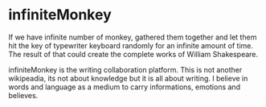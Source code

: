 infiniteMonkey
=============

If we have infinite number of monkey, gathered them together and let them hit the key of typewriter keyboard randomly for an infinite amount of time. The result of that could create the complete works of William Shakespeare.

infiniteMonkey is the writing collaboration platform. This is not another wikipeadia, its not about knowledge but it is all about writing. I believe in words and language as a medium to carry informations, emotions and believes. 
